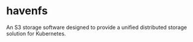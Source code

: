 # havenfs

An S3 storage software designed to provide a unified distributed storage solution for Kubernetes.
